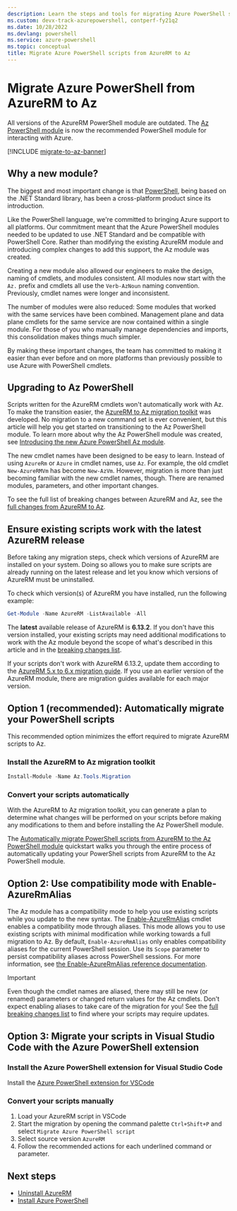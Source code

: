 ```yaml
---
description: Learn the steps and tools for migrating Azure PowerShell scripts from AzureRM to the new Az PowerShell module.
ms.custom: devx-track-azurepowershell, contperf-fy21q2
ms.date: 10/28/2022
ms.devlang: powershell
ms.service: azure-powershell
ms.topic: conceptual
title: Migrate Azure PowerShell scripts from AzureRM to Az
---
```


# Migrate Azure PowerShell from AzureRM to Az

All versions of the AzureRM PowerShell module are outdated. The [Az PowerShell
module](install-az-ps.md) is now the recommended PowerShell module for interacting with Azure.

[!INCLUDE [migrate-to-az-banner](../../includes/migrate-to-az-banner.md)]

## Why a new module?

The biggest and most important change is that [PowerShell](/powershell/scripting/overview), being
based on the .NET Standard library, has been a cross-platform product since its introduction.

Like the PowerShell language, we're committed to bringing Azure support to all platforms. Our
commitment meant that the Azure PowerShell modules needed to be updated to use .NET Standard and be
compatible with PowerShell Core. Rather than modifying the existing AzureRM module and introducing
complex changes to add this support, the Az module was created.

Creating a new module also allowed our engineers to make the design, naming of cmdlets, and modules
consistent. All modules now start with the `Az.` prefix and cmdlets all use the `Verb-AzNoun` naming
convention. Previously, cmdlet names were longer and inconsistent.

The number of modules were also reduced: Some modules that worked with the same services have been
combined. Management plane and data plane cmdlets for the same service are now contained within a
single module. For those of you who manually manage dependencies and imports, this consolidation
makes things much simpler.

By making these important changes, the team has committed to making it easier than ever before and
on more platforms than previously possible to use Azure with PowerShell cmdlets.

## Upgrading to Az PowerShell

Scripts written for the AzureRM cmdlets won't automatically work with Az. To make the
transition easier, the
[AzureRM to Az migration toolkit](https://github.com/Azure/azure-powershell-migration) was
developed. No migration to a new command set is ever convenient, but this article will help you get
started on transitioning to the Az PowerShell module. To learn more about why the Az PowerShell
module was created, see [Introducing the new Azure PowerShell Az module](new-azureps-module-az.md).

The new cmdlet names have been designed to be easy to learn. Instead of using `AzureRm` or `Azure`
in cmdlet names, use `Az`. For example, the old cmdlet `New-AzureRMVm` has become `New-AzVm`.
However, migration is more than just becoming familiar with the new cmdlet names, though. There are
renamed modules, parameters, and other important changes.

To see the full list of breaking changes between AzureRM and Az, see the
[full changes from AzureRM to Az](migrate-az-1.0.0.md).

## Ensure existing scripts work with the latest AzureRM release

Before taking any migration steps, check which versions of AzureRM are installed on your system.
Doing so allows you to make sure scripts are already running on the latest release and let you know
which versions of AzureRM must be uninstalled.

To check which version(s) of AzureRM you have installed, run the following example:

```powershell
Get-Module -Name AzureRM -ListAvailable -All
```

The **latest** available release of AzureRM is **6.13.2**. If you don't have this version installed,
your existing scripts may need additional modifications to work with the Az module beyond the scope
of what's described in this article and in the [breaking changes list](migrate-az-1.0.0.md).

If your scripts don't work with AzureRM 6.13.2, update them according to the
[AzureRM 5.x to 6.x migration guide](/powershell/azure/azurerm/migration-guide.6.0.0). If you use an
earlier version of the AzureRM module, there are migration guides available for each major version.

## Option 1 (recommended): Automatically migrate your PowerShell scripts

This recommended option minimizes the effort required to migrate AzureRM scripts to Az.

### Install the AzureRM to Az migration toolkit

```powershell
Install-Module -Name Az.Tools.Migration
```

### Convert your scripts automatically

With the AzureRM to Az migration toolkit, you can generate a plan to determine what changes will be
performed on your scripts before making any modifications to them and before installing the Az
PowerShell module.

The [Automatically migrate PowerShell scripts from AzureRM to the Az PowerShell module](quickstart-migrate-azurerm-to-az-automatically.md) quickstart walks you through the entire process
of automatically updating your PowerShell scripts from AzureRM to the Az PowerShell module.

## Option 2: Use compatibility mode with Enable-AzureRmAlias

The Az module has a compatibility mode to help you use existing scripts while you update to the new
syntax. The [Enable-AzureRmAlias](/powershell/module/az.accounts/enable-azurermalias) cmdlet enables
a compatibility mode through aliases. This mode allows you to use existing scripts with minimal
modification while working towards a full migration to Az. By default, `Enable-AzureRmAlias` only
enables compatibility aliases for the current PowerShell session. Use its `Scope` parameter to
persist compatibility aliases across PowerShell sessions. For more information, see
[the Enable-AzureRmAlias reference documentation](/powershell/module/az.accounts/enable-azurermalias).

> [!IMPORTANT]
> Even though the cmdlet names are aliased, there may still be new (or renamed) parameters or
> changed return values for the Az cmdlets. Don't expect enabling aliases to take care of the
> migration for you! See the [full breaking changes list](migrate-az-1.0.0.md) to find where your
> scripts may require updates.

## Option 3: Migrate your scripts in Visual Studio Code with the Azure PowerShell extension

### Install the Azure PowerShell extension for Visual Studio Code

Install the [Azure PowerShell extension for VSCode](https://marketplace.visualstudio.com/items?itemName=azps-tools.azps-tools)

### Convert your scripts manually

1. Load your AzureRM script in VSCode
1. Start the migration by opening the command palette `Ctrl+Shift+P` and select `Migrate Azure PowerShell script`
1. Select source version `AzureRM`
1. Follow the recommended actions for each underlined command or parameter.

## Next steps

- [Uninstall AzureRM](uninstall-az-ps.md#uninstall-the-azurerm-module)
- [Install Azure PowerShell](install-az-ps.md)
